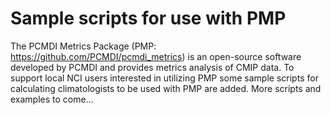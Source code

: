  # Sample scripts for use with PMP
  
  The PCMDI Metrics Package (PMP: https://github.com/PCMDI/pcmdi_metrics) is an open-source software developed by PCMDI and provides metrics analysis of CMIP data. To support local NCI users interested in utilizing PMP some sample scripts for calculating climatologists to be used with PMP are added. More scripts and examples to come... 

